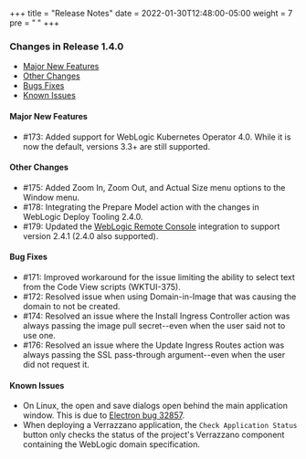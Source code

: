 +++
title = "Release Notes"
date = 2022-01-30T12:48:00-05:00
weight = 7
pre = "<b> </b>"
+++

### Changes in Release 1.4.0
- [Major New Features](#major-new-features)
- [Other Changes](#other-changes)
- [Bugs Fixes](#bug-fixes)
- [Known Issues](#known-issues)


#### Major New Features
- #173: Added support for WebLogic Kubernetes Operator 4.0.  While it is now the default, versions 3.3+ are still supported.  

#### Other Changes
- #175: Added Zoom In, Zoom Out, and Actual Size menu options to the Window menu.
- #178: Integrating the Prepare Model action with the changes in WebLogic Deploy Tooling 2.4.0.
- #179: Updated the [WebLogic Remote Console](https://github.com/oracle/weblogic-remote-console) integration to support version 2.4.1 (2.4.0 also supported).

#### Bug Fixes
- #171: Improved workaround for the issue limiting the ability to select text from the Code View scripts (WKTUI-375).
- #172: Resolved issue when using Domain-in-Image that was causing the domain to not be created.
- #174: Resolved an issue where the Install Ingress Controller action was always passing the image pull secret--even when the user said not to use one. 
- #176: Resolved an issue where the Update Ingress Routes action was always passing the SSL pass-through argument--even when the user did not request it.

#### Known Issues
- On Linux, the open and save dialogs open behind the main application window.  This is due to
  [Electron bug 32857](https://github.com/electron/electron/issues/32857).
- When deploying a Verrazzano application, the `Check Application Status` button only checks the status of the project's
  Verrazzano component containing the WebLogic domain specification.
